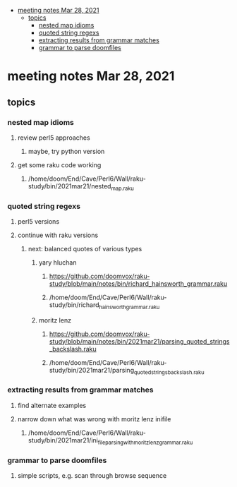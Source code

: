 - [meeting notes Mar 28, 2021](#orgce46f80)
  - [topics](#orga4fdb76)
    - [nested map idioms](#org67e54be)
    - [quoted string regexs](#org6cd8e71)
    - [extracting results from grammar matches](#orgc8364f1)
    - [grammar to parse doomfiles](#orgf681053)


<a id="orgce46f80"></a>

# meeting notes Mar 28, 2021


<a id="orga4fdb76"></a>

## topics


<a id="org67e54be"></a>

### nested map idioms

1.  review perl5 approaches

    1.  maybe, try python version

2.  get some raku code working

    1.  /home/doom/End/Cave/Perl6/Wall/raku-study/bin/2021mar21/nested<sub>map.raku</sub>


<a id="org6cd8e71"></a>

### quoted string regexs

1.  perl5 versions

2.  continue with raku versions

    1.  next: balanced quotes of various types
    
        1.  yary hluchan
        
            1.  <https://github.com/doomvox/raku-study/blob/main/notes/bin/richard_hainsworth_grammar.raku>
            
            2.  /home/doom/End/Cave/Perl6/Wall/raku-study/bin/richard<sub>hainsworth</sub><sub>grammar.raku</sub>
        
        2.  moritz lenz
        
            1.  <https://github.com/doomvox/raku-study/blob/main/notes/bin/2021mar21/parsing_quoted_strings_backslash.raku>
            
            2.  /home/doom/End/Cave/Perl6/Wall/raku-study/bin/2021mar21/parsing<sub>quoted</sub><sub>strings</sub><sub>backslash.raku</sub>


<a id="orgc8364f1"></a>

### extracting results from grammar matches

1.  find alternate examples

2.  narrow down what was wrong with moritz lenz inifile

    1.  /home/doom/End/Cave/Perl6/Wall/raku-study/bin/2021mar21/ini<sub>file</sub><sub>parsing</sub><sub>with</sub><sub>moritz</sub><sub>lenz</sub><sub>grammar.raku</sub>


<a id="orgf681053"></a>

### grammar to parse doomfiles

1.  simple scripts, e.g. scan through browse sequence
